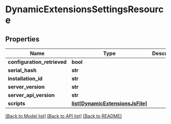 # DynamicExtensionsSettingsResource

## Properties
Name | Type | Description | Notes
------------ | ------------- | ------------- | -------------
**configuration_retrieved** | **bool** |  | [optional] 
**serial_hash** | **str** |  | [optional] 
**installation_id** | **str** |  | [optional] 
**server_version** | **str** |  | [optional] 
**server_api_version** | **str** |  | [optional] 
**scripts** | [**list[DynamicExtensionsJsFile]**](DynamicExtensionsJsFile.md) |  | [optional] 

[[Back to Model list]](../README.md#documentation-for-models) [[Back to API list]](../README.md#documentation-for-api-endpoints) [[Back to README]](../README.md)

